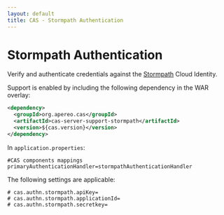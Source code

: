 ```yaml
---
layout: default
title: CAS - Stormpath Authentication
---
```


# Stormpath Authentication
Verify and authenticate credentials against the [Stormpath](https://stormpath.com/) Cloud Identity.

Support is enabled by including the following dependency in the WAR overlay:

```xml
<dependency>
  <groupId>org.apereo.cas</groupId>
  <artifactId>cas-server-support-stormpath</artifactId>
  <version>${cas.version}</version>
</dependency>
```

In `application.properties`:

```properties
#CAS components mappings
primaryAuthenticationHandler=stormpathAuthenticationHandler
```

The following settings are applicable:

```properties
# cas.authn.stormpath.apiKey=
# cas.authn.stormpath.applicationId=
# cas.authn.stormpath.secretkey=
```
